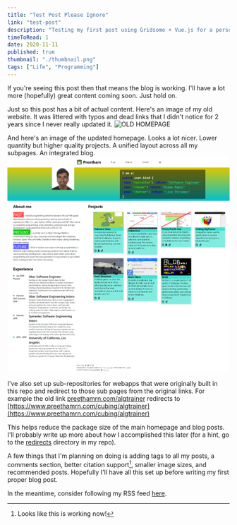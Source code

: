 ```yaml
---
title: "Test Post Please Ignore"
link: "test-post"
description: "Testing my first post using Gridsome + Vue.js for a personal website blog"
timeToRead: 1
date: 2020-11-11
published: true
thumbnail: "./thumbnail.png"
tags: ["Life", "Programming"]
---
```


If you're seeing this post then that means the blog is working. I'll have a lot more (hopefully) great content coming soon. Just hold on.

Just so this post has a bit of actual content. Here's an image of my old website. It was littered with typos and dead links that I didn't notice for 2 years since I never really updated it.
![OLD HOMEPAGE](./old_homepage.png)

And here's an image of the updated homepage. Looks a lot nicer. Lower quantity but higher quality projects. A unified layout across all my subpages. An integrated blog.
![NEW HOMEPAGE](./new_homepage.png)

I've also set up sub-repositories for webapps that were originally built in this repo and redirect to those sub pages from the original links. For example the old link [preethamrn.com/algtrainer](/algtrainer) redirects to [https://www.preethamrn.com/cubing/algtrainer](https://www.preethamrn.com/cubing/algtrainer)

This helps reduce the package size of the main homepage and blog posts. I'll probably write up more about how I accomplished this later (for a hint, go to the [redirects](https://github.com/preethamrn/preethamrn.com/tree/master/content/redirects) directory in my repo).

A few things that I'm planning on doing is adding tags to all my posts, a comments section, better citation support[^1], smaller image sizes, and recommended posts. Hopefully I'll have all this set up before writing my first proper blog post.

In the meantime, consider following my RSS feed [here](https://www.preethamrn.com/feed.xml).

[^1]: Looks like this is working now!